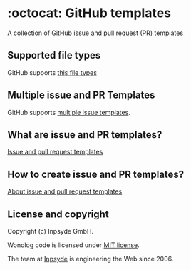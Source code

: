 # :octocat: GitHub templates
A collection of GitHub issue and pull request (PR) templates

## Supported file types
GitHub supports [this file types](https://docs.github.com/en/communities/setting-up-your-project-for-healthy-contributions/creating-a-default-community-health-file#supported-file-types)

## Multiple issue and PR Templates
GitHub supports [multiple issue templates](https://help.github.com/articles/about-issue-and-pull-request-templates/).

## What are issue and PR templates?
[Issue and pull request templates](https://blog.github.com/2016-02-17-issue-and-pull-request-templates/)

## How to create issue and PR templates?
[About issue and pull request templates](https://help.github.com/en/github/building-a-strong-community/about-issue-and-pull-request-templates)

## License and copyright
Copyright (c) Inpsyde GmbH.

Wonolog code is licensed under [MIT license](./LICENSE).

The team at [Inpsyde](https://inpsyde.com) is engineering the Web since 2006.

